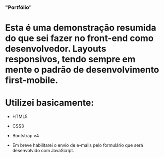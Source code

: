 ### "Portfólio"

# Esta é uma demonstração resumida do que sei fazer no front-end como desenvolvedor. Layouts responsivos, tendo sempre em mente o padrão de desenvolvimento first-mobile.

# Utilizei basicamente:

- HTML5
- CSS3
- Bootstrap v4

- Em breve habilitarei o envio de e-mails pelo formulário que será desenvolvido com JavaScript.